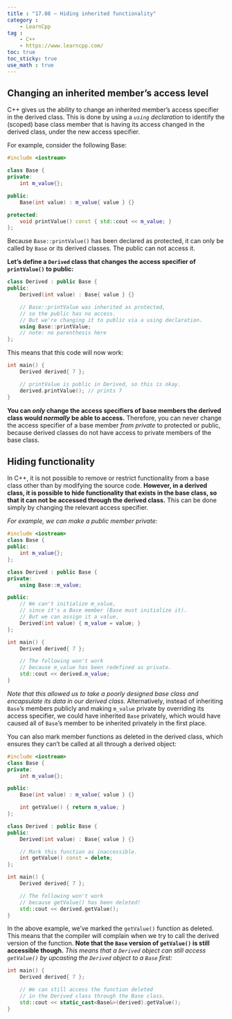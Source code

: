 ```yaml
---
title : "17.08 — Hiding inherited functionality"
category :
    - LearnCpp
tag : 
    - C++
    - https://www.learncpp.com/
toc: true  
toc_sticky: true 
use_math : true
---
```




## Changing an inherited member’s access level

C++ gives us the ability to change an inherited member’s access specifier in the derived class. This is done by using a *`using` declaration* to identify the (scoped) base class member that is having its access changed in the derived class, under the new access specifier.

For example, consider the following Base:

```c++
#include <iostream>

class Base {
private:
    int m_value{};

public:
    Base(int value) : m_value{ value } {}

protected:
    void printValue() const { std::cout << m_value; }
};
```

Because `Base::printValue()` has been declared as protected, it can only be called by `Base` or its derived classes. The public can not access it.

**Let’s define a `Derived` class that changes the access specifier of `printValue()` to public:**

```c++
class Derived : public Base {
public:
    Derived(int value) : Base{ value } {}

    // Base::printValue was inherited as protected, 
    // so the public has no access.
    // But we're changing it to public via a using declaration.
    using Base::printValue; 
    // note: no parenthesis here
};
```

This means that this code will now work:

```c++
int main() {
    Derived derived{ 7 };

    // printValue is public in Derived, so this is okay.
    derived.printValue(); // prints 7
}
```

**You can *only* change the access specifiers of base members the derived class would *normally* be able to access.** Therefore, you can never change the access specifier of a base member *from private* to protected or public, because derived classes do not have access to private members of the base class.


## Hiding functionality

In C++, it is not possible to remove or restrict functionality from a base class other than by modifying the source code. **However, in a derived class, it is possible to hide functionality that exists in the base class, so that it can not be accessed through the derived class.** This can be done simply by changing the relevant access specifier.

*For example, we can make a public member private:*

```c++
#include <iostream>
class Base {
public:
    int m_value{};
};

class Derived : public Base {
private:
    using Base::m_value;

public:
    // We can't initialize m_value,
    // since it's a Base member (Base must initialize it).
    // But we can assign it a value.
    Derived(int value) { m_value = value; }
};

int main() {
    Derived derived{ 7 };

    // The following won't work
    // because m_value has been redefined as private.
    std::cout << derived.m_value;
}
```

*Note that this allowed us to take a poorly designed base class and encapsulate its data in our derived class.* Alternatively, instead of inheriting `Base`’s members publicly and making `m_value` private by overriding its access specifier, we could have inherited `Base` privately, which would have caused all of `Base`’s member to be inherited privately in the first place.

You can also mark member functions as deleted in the derived class, which ensures they can’t be called at all through a derived object:

```c++
#include <iostream>
class Base {
private:
    int m_value{};

public:
    Base(int value) : m_value{ value } {}

    int getValue() { return m_value; }
};

class Derived : public Base {
public:
    Derived(int value) : Base{ value } {}

    // Mark this function as inaccessible.
    int getValue() const = delete;
};

int main() {
    Derived derived{ 7 };

    // The following won't work 
    // because getValue() has been deleted!
    std::cout << derived.getValue();
}
```

In the above example, we’ve marked the `getValue()` function as deleted. This means that the compiler will complain when we try to call the derived version of the function. **Note that the `Base` version of `getValue()` is still accessible though.** *This means that a `Derived` object can still access `getValue()` by upcasting the `Derived` object to a `Base` first:*

```c++
int main() {
    Derived derived{ 7 };

    // We can still access the function deleted
    // in the Derived class through the Base class.
    std::cout << static_cast<Base&>(derived).getValue();
}
```